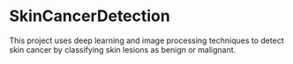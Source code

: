 # SkinCancerDetection
This project uses deep learning and image processing techniques to detect skin cancer by classifying skin lesions as benign or malignant.

